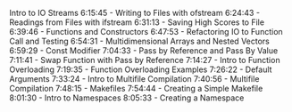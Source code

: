 Intro to IO Streams
6:15:45 - Writing to Files with ofstream
6:24:43 - Readings from Files with ifstream
6:31:13 - Saving High Scores to File
6:39:46 - Functions and Constructors
6:47:53 - Refactoring IO to Function Call and Testing
6:54:31 - Multidimensional Arrays and Nested Vectors
6:59:29 - Const Modifier
7:04:33 - Pass by Reference and Pass By Value
7:11:41 - Swap Function with Pass by Reference
7:14:27 - Intro to Function Overloading
7:19:35 - Function Overloading Examples
7:26:22 - Default Arguments
7:33:24 - Intro to Multifile Compilation
7:40:56 - Multifile Compilation
7:48:15 - Makefiles
7:54:44 - Creating a Simple Makefile
8:01:30 - Intro to Namespaces
8:05:33 - Creating a Namespace
